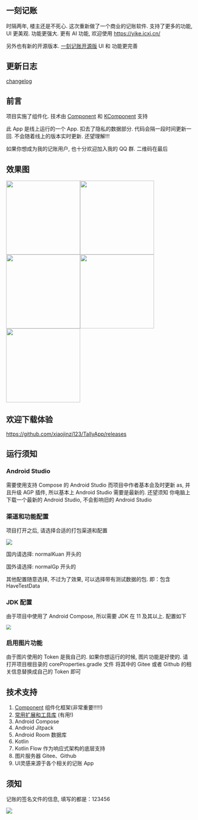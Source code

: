 ## 一刻记账
时隔两年, 楼主还是不死心. 这次重新做了一个商业的记账软件. 
支持了更多的功能, UI 更美观. 功能更强大. 更有 AI 功能, 欢迎使用
https://yike.icxj.cn/

另外也有新的开源版本. [一刻记账开源版](https://github.com/xiaojinzi123/yike-app)
UI 和 功能更完善

## 更新日志
[changelog](./app-tally/changelog.md)

## 前言

项目实施了组件化. 技术由 [Component](https://github.com/xiaojinzi123/Component) 和 [KComponent](https://github.com/xiaojinzi123/KComponent) 支持

此 App 是线上运行的一个 App. 扣去了隐私的数据部分. 代码会隔一段时间更新一回. 不会随着线上的版本实时更新. 还望理解!!!

如果你想成为我的记账用户, 也十分欢迎加入我的 QQ 群. 二维码在最后

## 效果图

<img src="./app-tally/document/appImgs/1_1_0/img_1.png" width="200" /><img src="./app-tally/document/appImgs/1_1_0/img_2.png" width="200" /><img src="./app-tally/document/appImgs/1_1_0/img_3.png" width="200" /><img src="./app-tally/document/appImgs/1_1_0/img_4.png" width="200" /><img src="./app-tally/document/appImgs/1_1_0/img_5.png" width="200" />

## 欢迎下载体验

https://github.com/xiaojinzi123/TallyApp/releases

## 运行须知

### Android Studio
需要使用支持 Compose 的 Android Studio
而项目中作者基本会及时更新 as, 并且升级 AGP 插件, 所以基本上 Android Studio 需要是最新的. 还望须知
你电脑上下载一个最新的 Android Studio, 不会影响旧的 Android Studio

### 渠道和功能配置

项目打开之后, 请选择合适的打包渠道和配置

![](https://s2.loli.net/2022/03/02/3nBXxSwy9kzMD1m.png)

国内请选择: normalKuan 开头的

国外请选择: normalGp 开头的

其他配置随意选择, 不过为了效果, 可以选择带有测试数据的包. 即：包含 HaveTestData

### JDK 配置

由于项目中使用了 Android Compose, 所以需要 JDK 在 11 及其以上. 配置如下

<img src="https://s2.loli.net/2022/03/02/QNcOB32d5alZgUW.png" style="zoom:80%;" />

### 启用图片功能
由于图片使用的 Token 是我自己的. 如果你想运行的时候, 图片功能是好使的. 请打开项目根目录的 coreProperties.gradle 文件
将其中的 Gitee 或者 Github 的相关信息替换成自己的 Token 即可

## 技术支持

1. [Component](https://github.com/xiaojinzi123/Component) 组件化框架(非常重要!!!!!)
2. [常用扩展和工具库](https://github.com/xiaojinzi123/AndroidSupport) (有用!)
3. Android Compose
4. Android Jitpack
5. Android Room 数据库
6. Kotlin
7. Kotlin Flow 作为响应式架构的底层支持
8. 图片服务器 Gitee、Github
9. UI灵感来源于各个相关的记账 App

## 须知

记账的签名文件的信息, 填写的都是：123456

![](https://s2.loli.net/2022/03/02/Yz1hocrHnqeJMRI.png)
